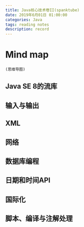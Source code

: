 ```yaml
---
title: Java核心技术卷II(spanktube)
date: 2019年6月01日 01:00:00
categories: Java
tags: reading notes
description: record
---
```


# Mind map
	(思维导图)
## Java SE 8的流库

	

## 输入与输出
		
	

## XML

	
## 网络
	
	

## 数据库编程

	

## 日期和时间API

	

## 国际化
	
	
## 脚本、编译与注解处理



